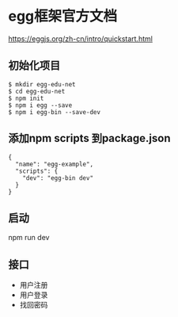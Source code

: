 # egg框架官方文档
https://eggjs.org/zh-cn/intro/quickstart.html

## 初始化项目
```
$ mkdir egg-edu-net
$ cd egg-edu-net
$ npm init
$ npm i egg --save
$ npm i egg-bin --save-dev
```

## 添加npm scripts 到package.json
```
{
  "name": "egg-example",
  "scripts": {
    "dev": "egg-bin dev"
  }
}
```

## 启动
npm run dev

## 接口

* 用户注册
* 用户登录
* 找回密码
